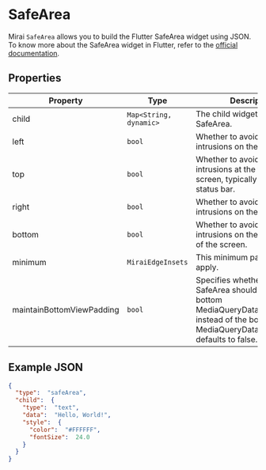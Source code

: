 # SafeArea

Mirai `SafeArea` allows you to build the Flutter SafeArea widget using JSON. 
To know more about the SafeArea widget in Flutter, refer to the [official documentation](https://api.flutter.dev/flutter/widgets/SafeArea-class.html).

## Properties

| Property                  | Type                   | Description                                                                                                                                           |
|---------------------------|------------------------|-------------------------------------------------------------------------------------------------------------------------------------------------------|
| child                     | `Map<String, dynamic>` | The child widget of the SafeArea.                                                                                                                     |
| left                      | `bool`                 | Whether to avoid system intrusions on the left.                                                                                                       |
| top                       | `bool`                 | Whether to avoid system intrusions at the top of the screen, typically the system status bar.                                                         |
| right                     | `bool`                 | Whether to avoid system intrusions on the right.                                                                                                      |
| bottom                    | `bool`                 | Whether to avoid system intrusions on the bottom side of the screen.                                                                                  |
| minimum                   | `MiraiEdgeInsets`      | This minimum padding to apply.                                                                                                                        |
| maintainBottomViewPadding | `bool`                 | Specifies whether the SafeArea should maintain the bottom MediaQueryData.viewPadding instead of the bottom MediaQueryData.padding, defaults to false. |

## Example JSON

```json
{
  "type":  "safeArea",
  "child":  {
    "type":  "text",
    "data":  "Hello, World!",
    "style":  {
      "color":  "#FFFFFF",
      "fontSize":  24.0
    }
  }
}
```
